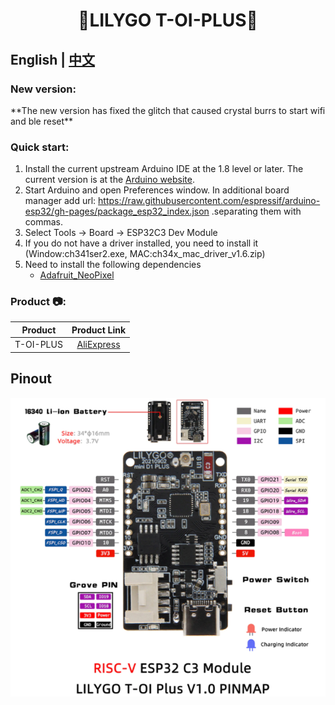 <h1 align = "center">🌟LILYGO T-OI-PLUS🌟</h1>

## **English | [中文](./README_CN.MD)**

<h3 align = "left">New version:</h3> 
**The new version has fixed the glitch that caused crystal burrs to start wifi and ble reset**

<h3 align = "left">Quick start:</h3>

1. Install the current upstream Arduino IDE at the 1.8 level or later. The current version is at the [Arduino website](http://www.arduino.cc/en/main/software).
2. Start Arduino and open Preferences window. In additional board manager add url: https://raw.githubusercontent.com/espressif/arduino-esp32/gh-pages/package_esp32_index.json .separating them with commas.
3. Select Tools -> Board -> ESP32C3 Dev Module
4. If you do not have a driver installed, you need to install it (Window:ch341ser2.exe, MAC:ch34x_mac_driver_v1.6.zip)
5. Need to install the following dependencies
     - [Adafruit_NeoPixel](https://github.com/adafruit/Adafruit_NeoPixel)

<h3 align = "left">Product 📷:</h3>

|  Product  |                            Product  Link                            |
| :-------: | :-----------------------------------------------------------------: |
| T-OI-PLUS | [AliExpress](https://www.aliexpress.com/item/1005003348936965.html) |

## Pinout

![](image/new_TOI_Plus.png)




